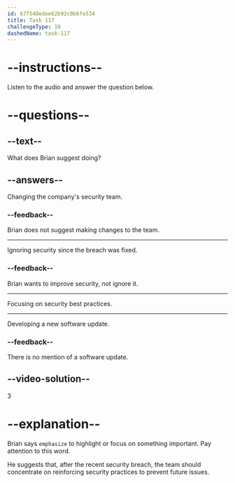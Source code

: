 ```yaml
---
id: 67f540edee62b92c0b6fe534
title: Task 117
challengeType: 19
dashedName: task-117
---
```


<!-- (audio) Brian: Sure, Alice. I think we should emphasize security best practices, especially after that recent security breach. -->

# --instructions--

Listen to the audio and answer the question below.

# --questions--

## --text--

What does Brian suggest doing?

## --answers--

Changing the company's security team.

### --feedback--

Brian does not suggest making changes to the team.

---

Ignoring security since the breach was fixed.

### --feedback--

Brian wants to improve security, not ignore it.

---

Focusing on security best practices.

---

Developing a new software update.

### --feedback--

There is no mention of a software update.

## --video-solution--

3

# --explanation--

Brian says `emphasize` to highlight or focus on something important. Pay attention to this word.

He suggests that, after the recent security breach, the team should concentrate on reinforcing security practices to prevent future issues.
